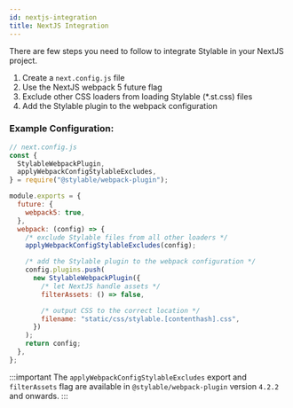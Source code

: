```yaml
---
id: nextjs-integration
title: NextJS Integration
---
```


There are few steps you need to follow to integrate Stylable in your NextJS project.

1. Create a `next.config.js` file
2. Use the NextJS webpack 5 future flag
3. Exclude other CSS loaders from loading Stylable (*.st.css) files
4. Add the Stylable plugin to the webpack configuration

### Example Configuration:

```js
// next.config.js
const {
  StylableWebpackPlugin,
  applyWebpackConfigStylableExcludes,
} = require("@stylable/webpack-plugin");

module.exports = {
  future: {
    webpack5: true,
  },
  webpack: (config) => {
    /* exclude Stylable files from all other loaders */
    applyWebpackConfigStylableExcludes(config);

    /* add the Stylable plugin to the webpack configuration */
    config.plugins.push(
      new StylableWebpackPlugin({
        /* let NextJS handle assets */
        filterAssets: () => false,

        /* output CSS to the correct location */
        filename: "static/css/stylable.[contenthash].css",
      })
    );
    return config;
  },
};
```

:::important
The `applyWebpackConfigStylableExcludes` export and `filterAssets` flag are available in `@stylable/webpack-plugin` version `4.2.2` and onwards.
:::
